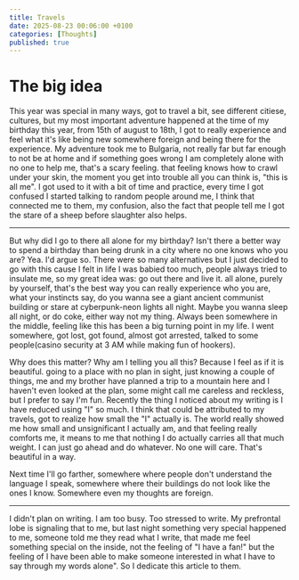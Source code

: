 ```yaml
---
title: Travels
date: 2025-08-23 00:06:00 +0100
categories: [Thoughts]
published: true
---
```


# The big idea

This year was special in many ways, got to travel a bit, see different citiese, cultures, but my most important adventure happened at the time of my birthday this year, from 15th of august to 18th, I got to really experience and feel what it's like being new somewhere foreign and being there for the experience. My adventure took me to Bulgaria, not really far but far enough to not be at home and if something goes wrong I am completely alone with no one to help me, that's a scary feeling. that feeling knows how to crawl under your skin, the moment you get into trouble all you can think is, "this is all me". I got used to it with a bit of time and practice, every time I got confused I started talking to random people around me, I think that connected me to them, my confusion, also the fact that people tell me I got the stare of a sheep before slaughter also helps.

---

But why did I go to there all alone for my birthday? Isn't there a better way to spend a birthday than being drunk in a city where no one knows who you are? Yea. I'd argue so. There were so many alternatives but I just decided to go with this cause I felt in life I was babied too much, people always tried to insulate me, so my great idea was: go out there and live it. all alone, purely by yourself, that's the best way you can really experience who you are, what your instincts say, do you wanna see a giant ancient communist building or stare at cyberpunk-neon lights all night. Maybe you wanna sleep all night, or do coke, either way not my thing. Always been somewhere in the middle, feeling like this has been a big turning point in my life. I went somewhere, got lost, got found, almost got arrested, talked to some people(casino security at 3 AM while making fun of hookers). 

Why does this matter? Why am I telling you all this? Because I feel as if it is beautiful. going to a place with no plan in sight, just knowing a couple of things, me and my brother have planned a trip to a mountain here and I haven't even looked at the plan, some might call me careless and reckless, but I prefer to say I'm fun. Recently the thing I noticed about my writing is I have reduced using "I" so much. I think that could be attributed to my travels, got to realize how small the "I" actually is. The world really showed me how small and unsignificant I actually am, and that feeling really comforts me, it means to me that nothing I do actually carries all that much weight. I can just go ahead and do whatever. No one will care. That's beautiful in a way. 

Next time I'll go farther, somewhere where people don't understand the language I speak, somewhere where their buildings do not look like the ones I know. Somewhere even my thoughts are foreign.

---

I didn't plan on writing. I am too busy. Too stressed to write. My prefrontal lobe is signaling that to me, but last night something very special happened to me, someone told me they read what I write, that made me feel something special on the inside, not the feeling of "I have a fan!" but the feeling of I have been able to make someone interested in what I have to say through my words alone". So I dedicate this article to them.
